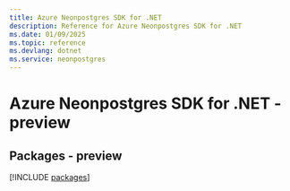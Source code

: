 ```yaml
---
title: Azure Neonpostgres SDK for .NET
description: Reference for Azure Neonpostgres SDK for .NET
ms.date: 01/09/2025
ms.topic: reference
ms.devlang: dotnet
ms.service: neonpostgres
---
```

# Azure Neonpostgres SDK for .NET - preview
## Packages - preview
[!INCLUDE [packages](neonpostgres-index.md)]